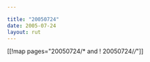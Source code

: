 ```yaml
---

title: "20050724"
date: 2005-07-24
layout: rut
---
```


[[!map pages="20050724/* and ! 20050724/*/*"]]
